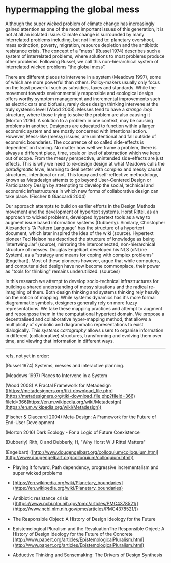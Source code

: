 # hypermapping the global mess

Although the super wicked problem of climate change has increasingly gained attention as one of the most important issues of this generation, it is not at all an isolated issue. Climate change is surrounded by many interrelated problems including, but not limited to: planetary overshoot, mass extinction, poverty, migration, resource depletion and the antibiotic resistance crisis. The concept of a “mess” (Russel 1974) describes such a system of interrelated problems, where solutions to most problems produce other problems. Following Russel, we call this non-hierarchical system of interrelated wicked problems “the global mess”.

There are different places to intervene in a system (Meadows 1997), some of which are more powerful than others. Policy-makers usually only focus on the least powerful such as subsidies, taxes and standards. While the movement towards environmentally responsible and ecological design offers worthy symptom management and incremental improvements such as electric cars and biofuels, rarely does design thinking intervene at the truly systemic level (Wood 2008). Messes tend to have a *strange loop* structure, where those trying to solve the problem are also causing it (Morton 2016). A solution to a problem in one context, may be causing problems in another. Designers are educated to function within a larger economic system and are mostly concerned with intentional action. However, Mess-like (messy) issues, are unintentional and fall outside of economic boundaries. The occurrence of so called side-effects is dependent on framing. No matter how well we frame a problem, there is always a different place, time, scale or level of abstraction which we keep out of scope. From the messy perspective, unintended side-effects are just effects. This is why we need to re-design design at what Meadows calls the *paradigmatic level*, learning to deal better with complex and messy causal structures, intentional or not. This loopy and self-reflective methodology, known as Metadesign attemts to go beyond User-Centered Design or Participatory Design by attempting to develop the social, technical and economic infrastructures in which new forms of collaborative design can take place. (Fischer & Giaccardi 2004)

Our approach attempts to build on earlier efforts in the Design Methods movement and the development of hypertext systems. Horst Rittel, as an approach to wicked problems, developed hypertext tools as a way to augment issue based information systems (Dubberly). Similarly, Christopher Alexander's “A Pattern Language" has the structure of a hypertext document, which later inspired the idea of the wiki (source). Hypertext pioneer Ted Nelson has described the structure of knowledge as being ‘intertwingular’ (source), mirroring the interconnected, non-hierarchical structure of messes. Douglas Engelbart developed his NLS (oNLine System), as a "strategy and means for coping with complex problems" (Engelbart). Most of these pioneers however, argue that while computers, and computer aided design have now become commonplace, their power as "tools for thinking" remains underutilized. (sources)

In this research we attempt to develop socio-technical infrastructures for building a shared understanding of messy situations and the radical re-imagining of them. Both design thinking and systems thinking rely heavily on the notion of mapping. While systems dynamics has it's more formal diagrammatic symbols, designers generally rely on more fuzzy representations. We take these mapping practices and attempt to augment and repourpose them in the computational hypertext domain. We propose a decentralised and collaborative hyper-mapping method, that allows a multiplicity of symbolic and diagrammatic representations to exist dialogically. This *systems cartography* allows users to organise information in different (collaborative) structures, transforming and evolving them over time, and viewing that information in different ways.

----
refs, not yet in order:

(Russel 1974) Systems, messes and interactive planning.

(Meadows 1997) Places to Intervene in a System

(Wood 2008) A Fractal Framework for Metadesign ([https://metadesigners.org/tiki-download_file.php](https://metadesigners.org/tiki-download_file.php?fileId=366) []()[fileId=366](https://metadesigners.org/tiki-download_file.php?fileId=366)[https://en.m.wikipedia.org/wiki/Metadesign](https://en.m.wikipedia.org/wiki/Metadesign))

(Fischer & Giaccardi 2004) Meta-Design: A Framework for the Future of End-User Development

(Morton 2016) Dark Ecology - For a Logic of Future Coexistence

(Dubberly) Rith, C and Dubberly, H, "Why Horst W J Rittel Matters"

(Engelbart) ([http://www.dougengelbart.org/colloquium/colloquium.html](http://www.dougengelbart.org/colloquium/colloquium.html))

* Playing it forward, Path dependency, progressive incrementalism and super wicked problems

* [https://en.wikipedia.org/wiki/Planetary_boundaries](https://en.wikipedia.org/wiki/Planetary_boundaries)

* Antibiotic resistance crisis ([https://www.ncbi.nlm.nih.gov/pmc/articles/PMC4378521/](https://www.ncbi.nlm.nih.gov/pmc/articles/PMC4378521/))

* The Responsible Object: A History of Design Ideology for the Future

* Epistemological Pluralism and the RevaluationThe Responsible Object: A History of Design Ideology for the Future  of the Concrete [http://www.papert.org/articles/EpistemologicalPluralism.html](http://www.papert.org/articles/EpistemologicalPluralism.html)

* Abductive Thinking and Sensemaking: The Drivers of Design Synthesis
